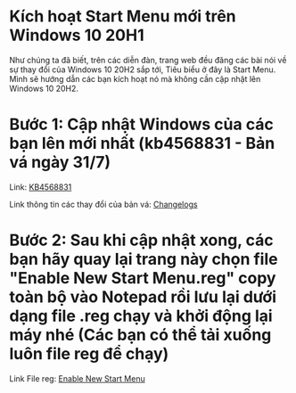 # Kích hoạt Start Menu mới trên Windows 10 20H1

Như chúng ta đã biết, trên các diễn đàn, trang web đều đăng các bài nói về sự thay đổi của Windows 10 20H2 sắp tới, Tiêu biểu ở đây là Start Menu. Mình sẽ hướng dẫn các bạn kích hoạt nó mà không cần cập nhật lên Windows 10 20H2.

# Bước 1: Cập nhật Windows của các bạn lên mới nhất (kb4568831 - Bản vá ngày 31/7)

Link: [KB4568831](https://www.catalog.update.microsoft.com/Search.aspx?q=KB4568831)

Link thông tin các thay đổi của bản vá: [Changelogs](https://support.microsoft.com/en-us/help/4568831/windows-10-update-kb4568831)

# Bước 2: Sau khi cập nhật xong, các bạn hãy quay lại trang này chọn file "Enable New Start Menu.reg" copy toàn bộ vào Notepad rồi lưu lại dưới dạng file .reg chạy và khởi động lại máy nhé (Các bạn có thể tải xuống luôn file reg để chạy)

Link File reg: [Enable New Start Menu](https://github.com/caidet1/BeSuaTongHop/blob/master/Enable%20New%20Start%20Menu%20on%20Windows%2010%2020H1/Enable%20New%20Start%20Menu.reg)
